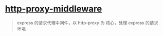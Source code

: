 # [http-proxy-middleware](https://github.com/chimurai/http-proxy-middleware)
> express 的请求代理中间件，以 http-proxy 为 核心，处理 express 的请求环境

